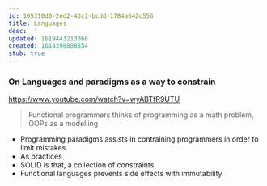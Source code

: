 ```yaml
---
id: 105310d0-2ed2-43c1-bcdd-1784a642c556
title: Languages
desc: ''
updated: 1619443213068
created: 1618398808854
stub: true
---
```


### On Languages and paradigms as a way to constrain
https://www.youtube.com/watch?v=wyABTfR9UTU
> Functional programmers thinks of programming as a math problem, OOPs as a modelling

- Programming paradigms assists in contraining programmers in order to limit mistakes
- As practices
- SOLID is that, a collection of constraints
- Functional languages prevents side effects with immutability
